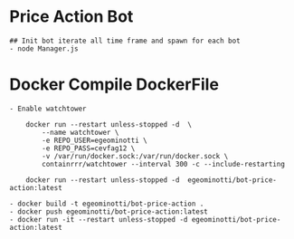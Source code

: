 # Price Action Bot

    ## Init bot iterate all time frame and spawn for each bot
    - node Manager.js

# Docker Compile DockerFile

    - Enable watchtower
         
        docker run --restart unless-stopped -d  \
            --name watchtower \
            -e REPO_USER=egeominotti \
            -e REPO_PASS=cevfag12 \
            -v /var/run/docker.sock:/var/run/docker.sock \
            containrrr/watchtower --interval 300 -c --include-restarting

        docker run --restart unless-stopped -d  egeominotti/bot-price-action:latest

    - docker build -t egeominotti/bot-price-action .
    - docker push egeominotti/bot-price-action:latest
    - docker run -it --restart unless-stopped -d egeominotti/bot-price-action:latest
